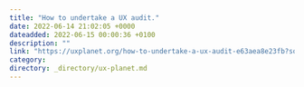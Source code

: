 ```yaml
---
title: "How to undertake a UX audit."
date: 2022-06-14 21:02:05 +0000
dateadded: 2022-06-15 00:00:36 +0100
description: ""
link: "https://uxplanet.org/how-to-undertake-a-ux-audit-e63aea8e23fb?source=rss----819cc2aaeee0---4"
category:
directory: _directory/ux-planet.md
---
```

